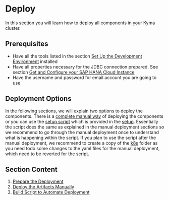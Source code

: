 # Deploy

In this section you will learn how to deploy all components in your Kyma cluster.

## Prerequisites

- Have all the tools listed in the section [Set Up the Development Environment](../../documentation/prepare/set-up-local-environment/README.md) installed
- Have all properties necessary for the JDBC connection prepared. See section [Get and Configure your SAP HANA Cloud Instance](../../documentation/prepare/configure-hana/README.md)
- Have the username and password for email account you are going to use

## Deployment Options

 In the following sections, we will explain two options to deploy the components. There is a [complete manual way](../../documentation/deploy/manual-deployment/README.md) of deploying the components or you can use the [setup script](../../documentation/appendix/script-deployment/README.md) which is provided in the [setup](../../code/setup).  Essentially the script does the same as explained in the manual deployment sections so we recommend to go through the manual deployment once to understand what is happening within the script. If you plan to use the script after the manual deployment, we recommend to create a copy of the [k8s](../../code/easyfranchise/deployment/k8s) folder as you need todo some changes to the yaml files for the manual deployment, which need to be reverted for the script. 

## Section Content
1. [Prepare the Deployment](../../documentation/deploy/prepare-deployment/README.md)
1. [Deploy the Artifacts Manually](../../documentation/deploy/manual-deployment/README.md)
1. [Build Script to Automate Deployment](../../documentation/appendix/script-deployment/README.md)
